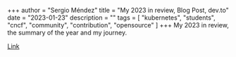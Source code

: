 +++
author = "Sergio Méndez"
title = "My 2023 in review, Blog Post, dev.to"
date = "2023-01-23"
description = ""
tags = [
    "kubernetes",
    "students",
    "cncf",
    "community",
    "contribution",
    "opensource"
]
+++
My 2023 in review, the summary of the year and my journey.

[Link](https://dev.to/sergioarmgpl/my-2023-in-review-4jcj)
<!--more-->